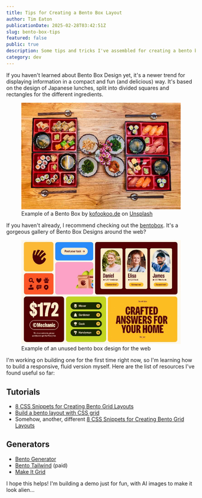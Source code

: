 ```yaml
---
title: Tips for Creating a Bento Box Layout
author: Tim Eaton
publicationDate: 2025-02-28T03:42:51Z
slug: bento-box-tips
featured: false
public: true
description: Some tips and tricks I've assembled for creating a bento box layout.
category: dev
---
```


If you haven't learned about Bento Box Design yet, it's a newer trend for displaying information in a compact and fun (and delicious) way. It's based on the design of Japanese lunches, split into divided squares and rectangles for the different ingredients.

<figure>
    <img src="../../assets/bento-food.jpg" alt="Bento Box Example">
    <figcaption>Example of a Bento Box by <a href="https://unsplash.com/@kofookoo?utm_content=creditCopyText&utm_medium=referral&utm_source=unsplash">kofookoo.de</a> on <a href="https://unsplash.com/photos/red-and-green-ceramic-bowls-on-brown-wooden-tray-UQE3rtWMfV4?utm_content=creditCopyText&utm_medium=referral&utm_source=unsplash">Unsplash</a>
      </figcaption>
</figure>

If you haven't already, I recommend checking out the [bentobox](https://bentobox.com/). It's a gorgeous gallery of Bento Box Designs around the web?

<figure>
    <img src="../../assets/bento-design.jpg" alt="Bento Box Example on the internet">
    <figcaption>Example of an unused bento box design for the web
      </figcaption>
</figure>

I'm working on building one for the first time right now, so I'm learning how to build a responsive, fluid version myself. Here are the list of resources I've found useful so far:

## Tutorials

- [8 CSS Snippets for Creating Bento Grid Layouts](https://www.codemotion.com/magazine/frontend/lets-create-a-bento-box-design-layout-using-modern-css/)
- [Build a bento layout with CSS grid](https://iamsteve.me/blog/bento-layout-css-grid)
- Somehow, another, different [8 CSS Snippets for Creating Bento Grid Layouts](https://techstudio75.com/8-css-snippets-for-creating-bento-grid-layouts/)

## Generators

- [Bento Generator](https://bento-generator.jeanrobertou.com)
- [Bento Tailwind](https://bentotailwind.com) (paid)
- [Make It Grid](https://www.makeitgrid.com)

I hope this helps! I'm building a demo just for fun, with AI images to make it look alien...
